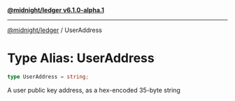 [**@midnight/ledger v6.1.0-alpha.1**](../README.md)

***

[@midnight/ledger](../globals.md) / UserAddress

# Type Alias: UserAddress

```ts
type UserAddress = string;
```

A user public key address, as a hex-encoded 35-byte string
